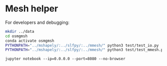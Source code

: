 # Mesh helper





For developers and debugging:
```bash
mkdir ../data
cd osmgmsh
conda activate osmgmsh
PYTHONPATH="../mshapely/:../slfpy/:../mmesh/" python3 test/test_io.py
PYTHONPATH="../mshapely/:../slfpy/:../mmesh/" python3 test/test_mmesh.py

```

```
jupyter notebook --ip=0.0.0.0 --port=8080 --no-browser
```
